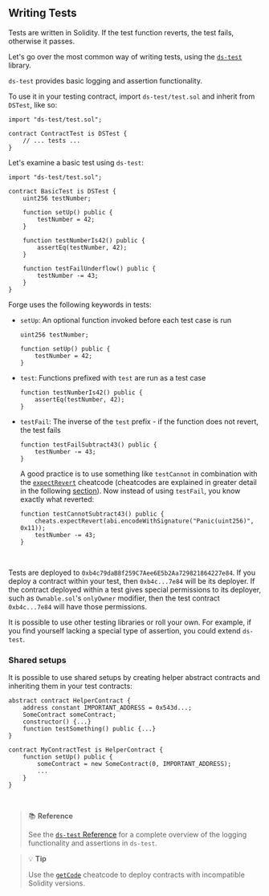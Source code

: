 ## Writing Tests

Tests are written in Solidity. If the test function reverts, the test fails, otherwise it passes.

Let's go over the most common way of writing tests, using the [`ds-test`](https://github.com/dapphub/ds-test) library.

`ds-test` provides basic logging and assertion functionality.

To use it in your testing contract, import `ds-test/test.sol` and inherit from `DSTest`, like so:

```solidity
import "ds-test/test.sol";

contract ContractTest is DSTest {
    // ... tests ...
}
```

Let's examine a basic test using `ds-test`:

```solidity
import "ds-test/test.sol";

contract BasicTest is DSTest {
    uint256 testNumber;

    function setUp() public {
        testNumber = 42;
    }

    function testNumberIs42() public {
        assertEq(testNumber, 42);
    }

    function testFailUnderflow() public {
        testNumber -= 43;
    }
}
```

Forge uses the following keywords in tests:

- `setUp`: An optional function invoked before each test case is run
    ```solidity
    uint256 testNumber;

    function setUp() public {
        testNumber = 42;
    }
    ```
- `test`: Functions prefixed with `test` are run as a test case
    ```solidity
    function testNumberIs42() public {
        assertEq(testNumber, 42);
    }
    ```
- `testFail`: The inverse of the `test` prefix - if the function does not revert, the test fails
    ```solidity
    function testFailSubtract43() public {
        testNumber -= 43;
    }
    ```
    A good practice is to use something like `testCannot` in combination with the [`expectRevert`](../reference/cheatcodes.md#expectrevert) cheatcode (cheatcodes are explained in greater detail in the following [section](./cheatcodes.md)). Now instead of using `testFail`, you know exactly what reverted:
    ```solidity
    function testCannotSubtract43() public {
        cheats.expectRevert(abi.encodeWithSignature("Panic(uint256)", 0x11));
        testNumber -= 43;
    }
    ```
<br>

Tests are deployed to `0xb4c79daB8f259C7Aee6E5b2Aa729821864227e84`. If you deploy a contract within your test, then `0xb4c...7e84` will be its deployer. If the contract deployed within a test gives special permissions to its deployer, such as `Ownable.sol`'s `onlyOwner` modifier, then the test contract `0xb4c...7e84` will have those permissions.

It is possible to use other testing libraries or roll your own. For example, if you find yourself lacking a special type of assertion, you could extend `ds-test`.

### Shared setups

It is possible to use shared setups by creating helper abstract contracts and inheriting them in your test contracts:

```solidity
abstract contract HelperContract {
    address constant IMPORTANT_ADDRESS = 0x543d...;
    SomeContract someContract;
    constructor() {...}
    function testSomething() public {...}
}

contract MyContractTest is HelperContract {
    function setUp() public {
        someContract = new SomeContract(0, IMPORTANT_ADDRESS);
        ...
    }
}
```

<br>

> 📚 **Reference**
>
> See the [`ds-test` Reference](../reference/ds-test.md) for a complete overview of the logging functionality and assertions in `ds-test`.

> 💡 **Tip**
>
> Use the [`getCode`](../reference/cheatcodes.md#getcode) cheatcode to deploy contracts with incompatible Solidity versions.
